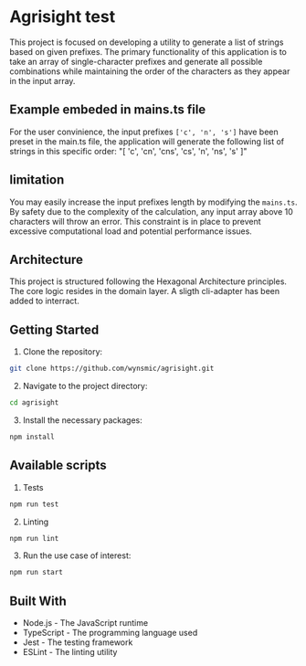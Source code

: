 # Agrisight test

This project is focused on developing a utility to generate a list of strings based on given prefixes. The primary functionality of this application is to take an array of single-character prefixes and generate all possible combinations while maintaining the order of the characters as they appear in the input array.

## Example embeded in mains.ts file

For the user convinience, the input prefixes `['c', 'n', 's']` have been preset in the main.ts file, the application will generate the following list of strings in this specific order:
"[
'c',
'cn',
'cns',
'cs',
'n',
'ns',
's'
]"

## limitation

You may easily increase the input prefixes length by modifying the `mains.ts`. By safety due to the complexity of the calculation, any input array above 10 characters will throw an error. This constraint is in place to prevent excessive computational load and potential performance issues.

## Architecture

This project is structured following the Hexagonal Architecture principles. The core logic resides in the domain layer.
A sligth cli-adapter has been added to interract.

## Getting Started

1. Clone the repository:

```bash
git clone https://github.com/wynsmic/agrisight.git
```

2. Navigate to the project directory:

```bash
cd agrisight
```

3. Install the necessary packages:

```bash
npm install
```

## Available scripts

1. Tests

```bash
npm run test
```

2. Linting

```bash
npm run lint
```

3. Run the use case of interest:

```bash
npm run start
```

## Built With

- Node.js - The JavaScript runtime
- TypeScript - The programming language used
- Jest - The testing framework
- ESLint - The linting utility
